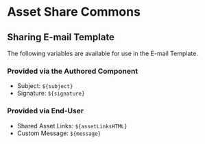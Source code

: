 # Asset Share Commons

## Sharing E-mail Template

The following variables are available for use in the E-mail Template.

### Provided via the Authored Component 

* Subject: `${subject}`
* Signature: `${signature}`

### Provided via End-User

* Shared Asset Links: `${assetLinksHTML}`
* Custom Message: `${message}`

